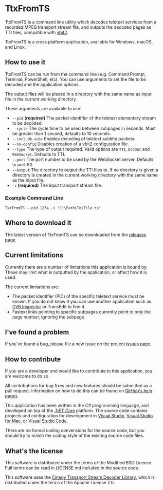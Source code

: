 TtxFromTS
=========

TtxFromTS is a command line utility which decodes teletext services from a recorded MPEG transport stream file, and outputs the decoded pages as TTI files, compatible with [vbit2](https://github.com/peterkvt80/vbit2).

TtxFromTS is a cross platform application, available for Windows, macOS, and Linux.

How to use it
-------------

TtxFromTS can be run from the command line (e.g. Command Prompt, Terminal, PowerShell, etc). You can use arguments to set the file to be decoded and the application options.

The output files will be placed in a directory with the same name as input file in the current working directory.

These arguments are available to use:

* `--pid` **(required)** The packet identifier of the teletext elementary stream to be decoded.
* `--cycle` The cycle time to be used between subpages in seconds. Must be greater than 1 second, defaults to 10 seconds.
* `--include-subs` Enables decoding of teletext subtitle packets.
* `--no-config` Disables creation of a vbit2 configuration file.
* `--type` The type of output required. Valid options are `TTI`, `StdOut` and `WebSocket`. Defaults to TTI.
* `--port` The port number to be used by the WebSocket server. Defaults to port 80.
* `--output` The directory to output the TTI files to. If no directory is given a directory is created in the current working directory with the same name as the input file.
* `-i` **(required)** The input transport stream file.

### Example Command Line

```
TxtFromTS --pid 1234 -i "C:\Path\To\File.ts"
```

Where to download it
--------------------

The latest version of TtxFromTS can be downloaded from the [releases page](https://github.com/orryverducci/TtxFromTS/releases).

Current limitations
-------------------

Currently there are a number of limitations this application is bound by. These may limit what is outputted by the application, or affect how it is used.

The current limitations are:

* The packet identifier (PID) of the specific teletext service must be known. If you do not know it you can use another application such as [DVB Inspector](http://www.digitalekabeltelevisie.nl/dvb_inspector/) or TransEdit to find it.
* Fastext links pointing to specific subpages currently point to only the page number, ignoring the subpage.

I've found a problem
--------------------

If you've found a bug, please file a new issue on the project [issues page](https://github.com/orryverducci/TtxFromTS/issues).

How to contribute
-----------------

If you are a developer and would like to contribute to this application, you are welcome to do so.

All contributions for bug fixes and new features should be submitted as a pull request. Information on how to do this can be found on [GitHub's help pages](https://help.github.com/articles/about-pull-requests/).

This application has been written in the C# programming language, and developed on top of the [.NET Core](https://docs.microsoft.com/en-gb/dotnet/core/) platform. The source code contains projects and configuration for development in [Visual Studio](https://www.visualstudio.com/vs/), [Visual Studio for Mac](https://www.visualstudio.com/vs/), or [Visual Studio Code](https://code.visualstudio.com/).

There are no formal coding convensions for the source code, but you should try to match the coding style of the existing source code files.

What's the license
------------------

This software is distributed under the terms of the Modified BSD License. Full terms can be read in LICENSE.md included in the source code.

This software uses the [Cinegy Transport Stream Decoder Library](https://github.com/Cinegy/TsDecoder), which is distributed under the terms of the Apache License 2.0.
